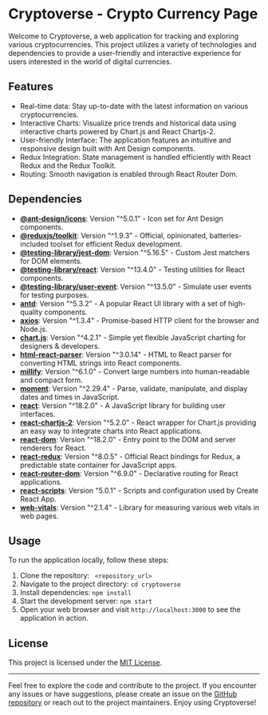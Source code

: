 # Cryptoverse - Crypto Currency Page



Welcome to Cryptoverse, a web application for tracking and exploring various cryptocurrencies. This project utilizes a variety of technologies and dependencies to provide a user-friendly and interactive experience for users interested in the world of digital currencies.

## Features

- Real-time data: Stay up-to-date with the latest information on various cryptocurrencies.
- Interactive Charts: Visualize price trends and historical data using interactive charts powered by Chart.js and React Chartjs-2.
- User-friendly Interface: The application features an intuitive and responsive design built with Ant Design components.
- Redux Integration: State management is handled efficiently with React Redux and the Redux Toolkit.
- Routing: Smooth navigation is enabled through React Router Dom.


## Dependencies

- **[@ant-design/icons](https://www.npmjs.com/package/@ant-design/icons)**: Version "^5.0.1" - Icon set for Ant Design components.
- **[@reduxjs/toolkit](https://redux-toolkit.js.org/)**: Version "^1.9.3" - Official, opinionated, batteries-included toolset for efficient Redux development.
- **[@testing-library/jest-dom](https://www.npmjs.com/package/@testing-library/jest-dom)**: Version "^5.16.5" - Custom Jest matchers for DOM elements.
- **[@testing-library/react](https://testing-library.com/docs/react-testing-library/intro/)**: Version "^13.4.0" - Testing utilities for React components.
- **[@testing-library/user-event](https://www.npmjs.com/package/@testing-library/user-event)**: Version "^13.5.0" - Simulate user events for testing purposes.
- **[antd](https://ant.design/)**: Version "^5.3.2" - A popular React UI library with a set of high-quality components.
- **[axios](https://axios-http.com/)**: Version "^1.3.4" - Promise-based HTTP client for the browser and Node.js.
- **[chart.js](https://www.chartjs.org/)**: Version "^4.2.1" - Simple yet flexible JavaScript charting for designers & developers.
- **[html-react-parser](https://www.npmjs.com/package/html-react-parser)**: Version "^3.0.14" - HTML to React parser for converting HTML strings into React components.
- **[millify](https://www.npmjs.com/package/millify)**: Version "^6.1.0" - Convert large numbers into human-readable and compact form.
- **[moment](https://momentjs.com/)**: Version "^2.29.4" - Parse, validate, manipulate, and display dates and times in JavaScript.
- **[react](https://reactjs.org/)**: Version "^18.2.0" - A JavaScript library for building user interfaces.
- **[react-chartjs-2](https://www.npmjs.com/package/react-chartjs-2)**: Version "^5.2.0" - React wrapper for Chart.js providing an easy way to integrate charts into React applications.
- **[react-dom](https://reactjs.org/docs/react-dom.html)**: Version "^18.2.0" - Entry point to the DOM and server renderers for React.
- **[react-redux](https://react-redux.js.org/)**: Version "^8.0.5" - Official React bindings for Redux, a predictable state container for JavaScript apps.
- **[react-router-dom](https://reactrouter.com/web/guides/quick-start)**: Version "^6.9.0" - Declarative routing for React applications.
- **[react-scripts](https://www.npmjs.com/package/react-scripts)**: Version "5.0.1" - Scripts and configuration used by Create React App.
- **[web-vitals](https://web.dev/vitals/)**: Version "^2.1.4" - Library for measuring various web vitals in web pages.

## Usage

To run the application locally, follow these steps:

1. Clone the repository: ` <repository_url>`
2. Navigate to the project directory: `cd cryptoverse`
3. Install dependencies: `npm install`
4. Start the development server: `npm start`
5. Open your web browser and visit `http://localhost:3000` to see the application in action.

## License

This project is licensed under the [MIT License](LICENSE).

---

Feel free to explore the code and contribute to the project. If you encounter any issues or have suggestions, please create an issue on the [GitHub repository](https://github.com/your-username/cryptoverse) or reach out to the project maintainers. Enjoy using Cryptoverse!
